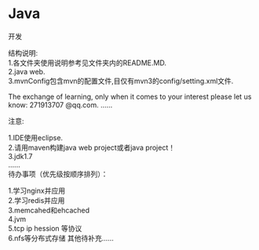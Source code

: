 # Java
开发

   
结构说明:    
1.各文件夹使用说明参考见文件夹内的README.MD.    
2.java web.  
3.mvnConfig包含mvn的配置文件,目仅有mvn3的config/setting.xml文件.   

The exchange of learning, only when it comes to your interest please let us know: <a>271913707 @qq.com</a>.
......  
  
注意:
 
1.IDE使用eclipse.         
2.请用maven构建java web project或者java project！       
3.jdk1.7           
......    
待办事项（优先级按顺序排列）： 

1.学习nginx并应用  
2.学习redis并应用   
3.memcahed和ehcached  
4.jvm  
5.tcp ip hession 等协议   	
6.nfs等分布式存储
其他待补充......   
